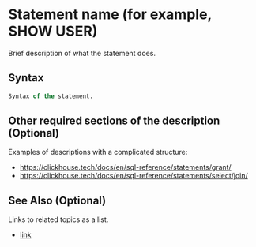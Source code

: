 # Statement name (for example, SHOW USER)

Brief description of what the statement does.

## Syntax

```sql
Syntax of the statement.
```

## Other required sections of the description (Optional)

Examples of descriptions with a complicated structure:

- https://clickhouse.tech/docs/en/sql-reference/statements/grant/
- https://clickhouse.tech/docs/en/sql-reference/statements/select/join/


## See Also (Optional)

Links to related topics as a list.

-   [link](#)
